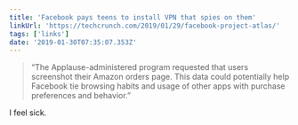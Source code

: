 ```yaml
---
title: 'Facebook pays teens to install VPN that spies on them'
linkUrl: 'https://techcrunch.com/2019/01/29/facebook-project-atlas/'
tags: ['links'] 
date: '2019-01-30T07:35:07.353Z'
---
```

> “The Applause-administered program requested that users screenshot their Amazon orders page. This data could potentially help Facebook tie browsing habits and usage of other apps with purchase preferences and behavior.”

I feel sick. 